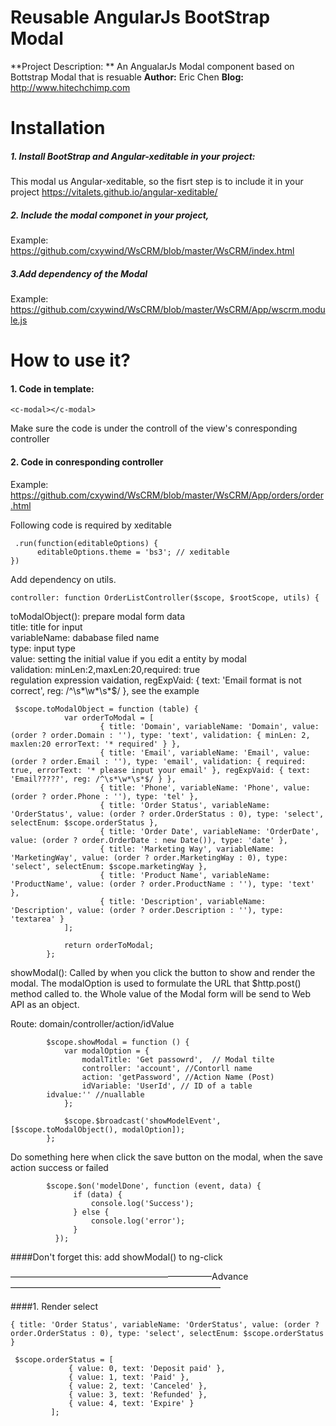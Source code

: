 # Reusable AngularJs BootStrap Modal
**Project Description: ** An AngualarJs Modal component based on Bottstrap Modal that is resuable
**Author:** Eric Chen
**Blog:** http://www.hitechchimp.com
# Installation
##### 1. Install BootStrap and Angular-xeditable in your project: 
This modal us Angular-xeditable, so the fisrt step is to include it in your project
https://vitalets.github.io/angular-xeditable/
##### 2. Include the modal componet in your project,
Example: https://github.com/cxywind/WsCRM/blob/master/WsCRM/index.html
##### 3.Add dependency of the Modal
Example: https://github.com/cxywind/WsCRM/blob/master/WsCRM/App/wscrm.module.js

# How to use it?
#### 1. Code in template:
```
<c-modal></c-modal> 
```
Make sure the code is under the controll of the view's conresponding controller

#### 2. Code in conresponding controller

Example: https://github.com/cxywind/WsCRM/blob/master/WsCRM/App/orders/order.html

Following code is required by xeditable
```
 .run(function(editableOptions) {
      editableOptions.theme = 'bs3'; // xeditable
})
```

Add dependency on utils.
```
controller: function OrderListController($scope, $rootScope, utils) {
```

 toModalObject(): prepare modal form data                        
 title: title for input                                 
 variableName: dababase filed name                      
 type: input type                      
 value: setting the initial value if you edit a entity by modal                        
 validation: minLen:2,maxLen:20,required: true                       
 regulation expression vaidation, regExpVaid: { text: 'Email format is not correct', reg: /^\s*\w*\s*$/ }, see the example

```
 $scope.toModalObject = function (table) {
            var orderToModal = [
                    { title: 'Domain', variableName: 'Domain', value: (order ? order.Domain : ''), type: 'text', validation: { minLen: 2, maxlen:20 errorText: '* required' } },
                    { title: 'Email', variableName: 'Email', value: (order ? order.Email : ''), type: 'email', validation: { required: true, errorText: '* please input your email' }, regExpVaid: { text: 'Email?????', reg: /^\s*\w*\s*$/ } },
                    { title: 'Phone', variableName: 'Phone', value: (order ? order.Phone : ''), type: 'tel' },
                    { title: 'Order Status', variableName: 'OrderStatus', value: (order ? order.OrderStatus : 0), type: 'select', selectEnum: $scope.orderStatus },
                    { title: 'Order Date', variableName: 'OrderDate', value: (order ? order.OrderDate : new Date()), type: 'date' },
                    { title: 'Marketing Way', variableName: 'MarketingWay', value: (order ? order.MarketingWay : 0), type: 'select', selectEnum: $scope.marketingWay },
                    { title: 'Product Name', variableName: 'ProductName', value: (order ? order.ProductName : ''), type: 'text' },
                    { title: 'Description', variableName: 'Description', value: (order ? order.Description : ''), type: 'textarea' }
            ];

            return orderToModal;
        };
```
showModal(): Called by when you click the button to show and render the modal. The modalOption is used to formulate the URL that $http.post() method called to. the Whole value of the Modal form will be send to Web API as an object.

Route:  domain/controller/action/idValue

```
        $scope.showModal = function () {
            var modalOption = {
                modalTitle: 'Get passowrd',  // Modal tilte
                controller: 'account', //Contorll name 
                action: 'getPassword', //Action Name (Post)
                idVariable: 'UserId', // ID of a table
		idvalue:'' //nuallable
            };

            $scope.$broadcast('showModelEvent', [$scope.toModalObject(), modalOption]);
        };

```
Do something here when click the save button on the modal, when the save action success or failed
```
        $scope.$on('modelDone', function (event, data) {
              if (data) {
                  console.log('Success');
              } else {
                  console.log('error');
              }
          });

```
####Don't forget this:
add showModal() to ng-click 

———————————————————————Advance————————————————————————

####1. Render select 

 ```
 { title: 'Order Status', variableName: 'OrderStatus', value: (order ? order.OrderStatus : 0), type: 'select', selectEnum: $scope.orderStatus }
 ```
 ```
  $scope.orderStatus = [
              { value: 0, text: 'Deposit paid' },
              { value: 1, text: 'Paid' },
              { value: 2, text: 'Canceled' },
              { value: 3, text: 'Refunded' },
              { value: 4, text: 'Expire' }
          ];
 ```





 



